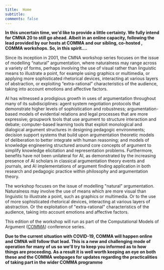 ```yaml
---
title:  Home
subtitle: 
comments: false
---
```


__In this uncertain time, we'd like to provide a little certainty. We fully intend for CMNA 20 to still go ahead. Albeit in an online capacity, following the lead provided by our hosts at COMMA and our sibling, co-hosted , COMMA workshops. So, in this spirit....__

Since its inception in 2001, the CMNA workshop series focuses on the issue of modelling “natural” argumentation, where naturalness may range across a variety of forms, perhaps involving the use of visual rather than linguistic means to illustrate a point, for example using graphics or multimedia, or applying more sophisticated rhetorical devices, interacting at various layers of abstraction, or exploiting “extra-rational” characteristics of the audience, taking into account emotions and affective factors. 

AI has witnessed a prodigious growth in uses of argumentation throughout many of its subdisciplines: agent system negotiation protocols that demonstrate higher levels of sophistication and robustness; argumentation-based models of evidential relations and legal processes that are more expressive; groupwork tools that use argument to structure interaction and debate; computer-based learning tools that exploit monological and dialogical argument structures in designing pedagogic environments; decision support systems that build upon argumentation theoretic models of deliberation to better integrate with human reasoning; and models of knowledge engineering structured around core concepts of argument to simplify knowledge elicitation and representation problems. Furthermore, benefits have not been unilateral for AI, as demonstrated by the increasing presence of AI scholars in classical argumentation theory events and journals, and AI implementations of argument finding application in both research and pedagogic practice within philosophy and argumentation theory. 

The workshop focuses on the issue of modelling "natural" argumentation.  Naturalness may involve the use of means which are more visual than linguistic to illustrate a point, such as graphics or multimedia. Or to the use of more sophisticated rhetorical devices, interacting at various layers of abstraction. Or the exploitation of "extra-rational" characteristics of the audience, taking into account emotions and affective factors.

This edition of the workshop will run as part of the Computational Models of Argument ([COMMA](https://comma2020.dmi.unipg.it/)) conference series. 

__Due to the current situation with COVID-19, COMMA will happen online and CMNA will follow that lead. This is a new and challenging mode of operation for many of us so we'll try to keep you informed as to how things are proceeding. As a result it is well worth keeping an eye on both these and the COMMA webpages for updates regarding the practicalities of taking part in the wider COMMA programme__
